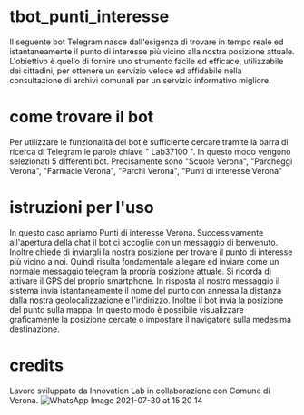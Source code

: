# tbot_punti_interesse
Il seguente bot Telegram nasce dall'esigenza di trovare in tempo reale ed istantaneamente il punto di interesse più vicino alla nostra posizione attuale. L'obiettivo è quello di fornire uno strumento facile ed efficace, utilizzabile dai cittadini, per ottenere un servizio veloce ed affidabile nella consultazione di archivi comunali per un servizio informativo migliore.
# come trovare il bot
Per utilizzare le funzionalità del bot è sufficiente cercare tramite la barra di ricerca di Telegram le parole chiave " Lab37100 ". In questo modo vengono selezionati 5 differenti bot. Precisamente sono "Scuole Verona", "Parcheggi Verona", "Farmacie Verona", "Parchi Verona", "Punti di interesse Verona"
# istruzioni per l'uso
In questo caso apriamo Punti di interesse Verona. Successivamente all'apertura della chat il bot ci accoglie con un messaggio di benvenuto. Inoltre chiede di inviargli la nostra posizione per trovare il punto di interesse più vicino a noi. Quindi risulta fondamentale allegare ed inviare come un normale messaggio telegram la propria posizione attuale. Si ricorda di attivare il GPS del proprio smartphone. In risposta al nostro messaggio il sistema invia istantaneamente il nome del punto con annessa la distanza dalla nostra geolocalizzazione e l'indirizzo. Inoltre il bot invia la posizione del punto sulla mappa. In questo modo è possibile visualizzare graficamente la posizione cercate o impostare il navigatore sulla medesima destinazione.
# credits
Lavoro sviluppato da Innovation Lab in collaborazione con Comune di Verona.
![WhatsApp Image 2021-07-30 at 15 20 14](https://user-images.githubusercontent.com/87977853/127863204-46d984eb-4025-479b-b6e6-4bd8f8e38c5c.jpeg)
